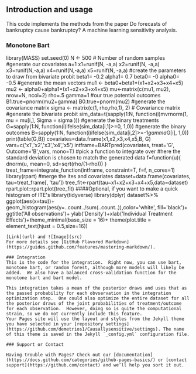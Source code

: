 ## Introduction and usage
This code implements the methods from the paper Do forecasts of bankruptcy cause bankruptcy? A machine learning sensitivity analysis.
### Monotone Bart

library(MASS)
set.seed(0)
N <- 500 # Number of random samples
#generate our covariates
a=1
x1=runif(N, -a,a)
x2=runif(N, -a,a)
x3=runif(N,-a,a)
x4=runif(N,-a,a)
x5=runif(N, -a,a)
#create the parameters to draw from bivariate probit
beta1= -0.2
alpha1= 0.7
beta0= -0
alpha0= -0.5
#generate the mean vectors
mu1 <- beta0+beta1*(x1+x2+x3+x4+x5)
mu2 <- alpha0+alpha1*(x1+x2+x3+x4+x5)
mu<-matrix(c(mu1, mu2), nrow=N, ncol=2)
rho=.5
gamma=1
#our true potential outcomes
B1.true=pnorm(mu2+gamma)
B0.true=pnorm(mu2)
#generate the covariance matrix
sigma <- matrix(c(1, rho,rho,1),
                2) # Covariance matrix
#generate the bivariate probit
sim_data=t(sapply(1:N, function(i)mvrnorm(1, mu = mu[i,], Sigma = sigma )))
#generate the binary treatments
G=sapply(1:N, function(i)ifelse(sim_data[i,1]>=0, 1,0))
#generate the binary outcomes
B=sapply(1:N, function(i)ifelse(sim_data[i,2]>=-1*gamma*G[i], 1,0))
print(table(G,B))
covariates=data.frame(x1,x2,x3,x4,x5,B, G)
vars=c('x1','x2','x3','x4','x5')
intframe=BARTpred(covariates, treat='G', Outcome='B',vars, mono=T)
#pick a function to integrate over
#here the standard deviation is chosen to match the generated data
f=function(u){
  dnorm(u, mean=0, sd=sqrt(rho/(1-rho)))
}
treat_frame=integrate_function(intframe, constraint=T, f=f, n_cores=1)
library(rpart)
#merge the ites and covariates
dataset=data.frame(covariates, tau=treat_frame[, 'tau'])
tree_fit<-rpart(tau~x1+x2+x3+x4+x5,data=dataset)
rpart.plot::rpart.plot(tree_fit)
####Optional, if you want to make a quick histogram of ITE's
library(tidyverse)
library(dplyr)
dataset%>%
  ggplot(aes(x=tau))+
  geom_histogram(aes(y=..count../sum(..count..)),color='white',
                 fill='black')+
  ggtitle('All observations')+
  ylab('Density')+xlab('Individual Treatment Effects')+theme_minimal(base_size = 16)+
  theme(plot.title = element_text(hjust = 0.5,size=16))



```
[Link](url) and ![Image](src)
For more details see [GitHub Flavored Markdown](https://guides.github.com/features/mastering-markdown/).

### Integration
This is the code for the integration.  Right now, you can use bart, monotone bart, or random forest, although more models will likely be added.  We also have a balanced cross-validation function for the monotone bart and bart model.  

This integration takes a mean of the posterior draws and uses that as the passed probability for each obvservation in the integration optimization step.  One could also optimize the entire dataset for all the posterior draws of the joint probabilities of treatment/outcome for each observation.  However, doing so is quite the computational strain, so we do not currently include this feature. 
Your Pages site will use the layout and styles from the Jekyll theme you have selected in your [repository settings](https://github.com/demetrios1/Causallysensitive/settings). The name of this theme is saved in the Jekyll `_config.yml` configuration file.

### Support or Contact

Having trouble with Pages? Check out our [documentation](https://docs.github.com/categories/github-pages-basics/) or [contact support](https://github.com/contact) and we’ll help you sort it out.
